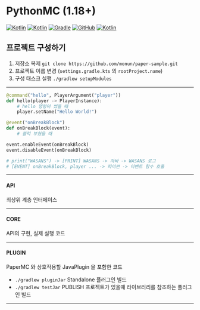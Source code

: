 # PythonMC (1.18+)

[![Kotlin](https://img.shields.io/badge/java-17-ED8B00.svg?logo=java&style=for-the-badge)](https://www.azul.com/)
[![Kotlin](https://img.shields.io/badge/kotlin-1.6.10-585DEF.svg?logo=kotlin&style=for-the-badge)](http://kotlinlang.org)
[![Gradle](https://img.shields.io/badge/gradle-7.3.3-02303A.svg?logo=gradle&style=for-the-badge)](https://gradle.org)
[![GitHub](https://img.shields.io/github/license/monun/paper-sample-lib-nms?style=for-the-badge)](https://www.gnu.org/licenses/gpl-3.0.html)
[![Kotlin](https://img.shields.io/badge/youtube-컨트롤D-red.svg?logo=youtube&style=for-the-badge)](https://www.youtube.com/channel/UCixrFCcSLF-E0AjNO9yNaqg)

## 프로젝트 구성하기

1. 저장소 복제 `git clone https://github.com/monun/paper-sample.git`
2. 프로젝트 이름 변경 (`settings.gradle.kts` 의 `rootProject.name`)
3. 구성 태스크 실행 `./gradlew setupModules`

---

```python
@command("hello", PlayerArgument("player"))
def hello(player -> PlayerInstance):
    # hello 명령어 썼을 때
    player.setName("Hello World!")

@event("onBreakBlock")
def onBreakBlock(event):
    # 블럭 부쉈을 때

event.enableEvent(onBreakBlock)
event.disableEvent(onBreakBlock)

# print("WASANS") -> [PRINT] WASANS -> 자바 -> WASANS 로그
# [EVENT] onBreakBlock, player ... -> 파이썬 -> 이벤트 함수 호출
```

---

#### API

최상위 계층 인터페이스

---

#### CORE

API의 구현, 실제 실행 코드

---

#### PLUGIN

PaperMC 와 상호작용할 JavaPlugin 을 포함한 코드

* `./gradlew pluginJar` Standalone 플러그인 빌드
* `./gradlew testJar` PUBLISH 프로젝트가 있을때 라이브러리를 참조하는 플러그인 빌드

---